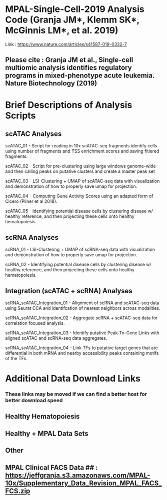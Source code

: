 # MPAL-Single-Cell-2019 Analysis Code (Granja JM*, Klemm SK*, McGinnis LM*, et al. 2019)

Link : https://www.nature.com/articles/s41587-019-0332-7

## Please cite : Granja JM et al., Single-cell multiomic analysis identifies regulatory programs in mixed-phenotype acute leukemia. Nature Biotechnology (2019)

# Brief Descriptions of Analysis Scripts

## scATAC Analyses

scATAC_01 - Script for reading in 10x scATAC-seq fragments identify cells using number of fragments and TSS enrichment scores and saving fitlered fragments.

scATAC_02 - Script for pre-clustering using large windows genome-wide and then calling peaks on putative clusters and create a master peak set

scATAC_03 - LSI-Clustering + UMAP of scATAC-seq data with visualization and demonstration of how to properly save
umap for projection.

scATAC_04 - Computing Gene Activity Scores using an adapted form of Cicero (Pliner et al 2018).

scATAC_05 - Identifying potential disease cells by clustering disease w/ healthy reference, and then projecting these
cells onto healthy hematopoiesis.

## scRNA Analyses

scRNA_01 - LSI-Clustering + UMAP of scRNA-seq data with visualization and demonstration of how to properly save
umap for projection.

scRNA_02 - Identifying potential disease cells by clustering disease w/ healthy reference, and then projecting these
cells onto healthy hematopoiesis.

## Integration (scATAC + scRNA) Analyses

scRNA_scATAC_Integration_01 - Alignment of scRNA and scATAC-seq data using Seurat CCA and identifcation of nearest
neighbors across modalities.

scRNA_scATAC_Integration_02 - Aggregate scRNA + scATAC-seq data for correlation focused analysis.

scRNA_scATAC_Integration_03 - Identify putative Peak-To-Gene Links with aligned scATAC and scRNA-seq data aggregates.

scRNA_scATAC_Integration_04 - Link TFs to putative target genes that are differential in both mRNA and nearby accessibility peaks containing motifs of the TFs.

# Additional Data Download Links

### These links may be moved if we can find a better host for better download speed

## Healthy Hematopoiesis

## Healthy + MPAL Data Sets

## Other

## MPAL Clinical FACS Data ## : https://jeffgranja.s3.amazonaws.com/MPAL-10x/Supplementary_Data_Revision_MPAL_FACS_FCS.zip



